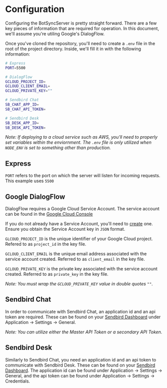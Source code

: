# Configuration

Configuring the BotSyncServer is pretty straight forward. There are a few key pieces of information that are required for operation. In this document, we'll assume you're utiling Google's DialogFlow.

Once you've cloned the repository, you'll need to create a `.env` file in the root of the project directory. Inside, we'll fill it in with the following information:

```bash
# Express
PORT=5500

# DialogFlow
GCLOUD_PROJECT_ID=
GCLOUD_CLIENT_EMAIL=
GCLOUD_PRIVATE_KEY=""

# Sendbird Chat
SB_CHAT_APP_ID=
SB_CHAT_API_TOKEN=

# Sendbird Desk
SB_DESK_APP_ID=
SB_DESK_API_TOKEN=

```

_Note: If deploying to a cloud service such as AWS, you'll need to properly set variables within the enviornment. The `.env` file is only utilized when `NODE_ENV` is set to something other than production._

## Express

`PORT` refers to the port on which the server will listen for incoming requests. This example uses `5500`

## Google DialogFlow

DialogFlow requires a Google Cloud Service Account. The service account can be found in the [Google Cloud Console](https://console.cloud.google.com/iam-admin/serviceaccounts)

If you do not already have a Service Account, you'll need to [create](https://cloud.google.com/iam/docs/creating-managing-service-accounts#creating) one. Ensure you obtain the Service Account key in `JSON` format.

`GLCOUD_PROJECT_ID` is the unique identifier of your Google Cloud project. Refered to as `project_id` in the key file.

`GCLOUD_CLIENT_EMAIL` is the unique email address associated with the service account created. Referred to as `client_email` in the key file.

`GCLOUD_PRIVATE_KEY` is the private key associated with the service account created. Referred to as `private_key` in the key file.

_Note: You must wrap the `GCLOUD_PRIVATE_KEY` value in double quotes `""`._

## Sendbird Chat

In order to communicate with Sendbird Chat, an application id and an api token are required. These can be found on your [Sendbird Dashboard](https://dashboard.sendbird.com/) under Application -> Settings -> General.

_Note: You can utilize either the Master API Token or a secondary API Token._

## Sendbird Desk

Similarly to Sendbird Chat, you need an application id and an api token to communicate with Sendbird Desk. These can be found on your [Sendbird Dashboard](https://dashboard.sendbird.com/). The application id can be found under Application -> Settings -> General, and the api token can be found under Application -> Settings -> Credentials.
